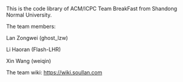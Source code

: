 This is the code library of ACM/ICPC Team BreakFast from Shandong Normal University.

The team members:

Lan Zongwei (ghost_lzw)

Li Haoran (Flash-LHR)

Xin Wang (weiqin)

The team wiki: https://wiki.soullan.com
